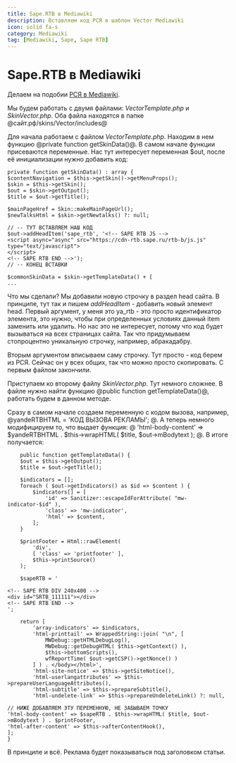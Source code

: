```yaml
---
title: Sape.RTB в Mediawiki
description: Вставляем код РСЯ в шаблон Vector Mediawiki
icon: solid fa-s
category: Mediawiki
tag: [Mediawiki, Sape, Sape RTB]
---
```


# Sape.RTB в Mediawiki

Делаем на подобии [РСЯ в Mediawiki](/mediawiki/yandex_partner).

Мы будем работать с двумя файлами: *VectorTemplate.php* и *SkinVector.php*. Оба файла находятся в папке @сайт.рф/skins/Vector/includes@

Для начала работаем с файлом *VectorTemplate.php*. Находим в нем функцию @private function getSkinData()@. В самом начале функции присеваются переменные. Нас тут интересует переменная $out, после её инициализации нужно добавить код:

```php{11,12,13,14}
private function getSkinData() : array {
$contentNavigation = $this->getSkin()->getMenuProps();
$skin = $this->getSkin();
$out = $skin->getOutput();
$title = $out->getTitle();

$mainPageHref = Skin::makeMainPageUrl();
$newTalksHtml = $skin->getNewtalks() ?: null;

// -- ТУТ ВСТАВЛЯЕМ НАШ КОД
$out->addHeadItem('sape_rtb', '<!-- SAPE RTB JS -->
<script async="async" src="https://cdn-rtb.sape.ru/rtb-b/js.js" type="text/javascript">
</script>
<!-- SAPE RTB END -->');
// -- КОНЕЦ ВСТАВКИ

$commonSkinData = $skin->getTemplateData() + [
...
```

Что мы сделали? Мы добавили новую строчку в раздел head сайта. В принципе, тут так и пишем *addHeadItem* - добавить новый элемент head. Первый аргумент, у меня это ya_rtb - это просто идентификатор элемента, это нужно, чтобы при определенных условиях данный item заменить или удалить. Но нас это не интересует, потому что код будет вызываться на всех страницах сайта. Так что придумываем стопроцентно уникальную строчку, например, абракадабру.

Вторым аргументом вписываем саму строчку. Тут просто - код берем из РСЯ. Сейчас он у всех общих, так что можно просто скопировать. С первым файлом закончили.

Приступаем ко второму файлу *SkinVector.php*. Тут немного сложнее. В файле нужно найти функцию @public function getTemplateData()@, работать будем в данном методе.

Сразу в самом начале создаем переменную c кодом вызова, например, @yandeRTBHTML = 'КОД ВЫЗОВА РЕКЛАМЫ'; @. А теперь немного модифицируем то, что выдает функция: @ 'html-body-content' => $yandeRTBHTML . $this->wrapHTML( $title, $out->mBodytext ); @. В итоге получается:

```php{20,21,22,23,24,39}
    public function getTemplateData() {
    $out = $this->getOutput();
    $title = $out->getTitle();

    $indicators = [];
    foreach ( $out->getIndicators() as $id => $content ) {
        $indicators[] = [
            'id' => Sanitizer::escapeIdForAttribute( "mw-indicator-$id" ),
            'class' => 'mw-indicator',
            'html' => $content,
        ];
    }

    $printFooter = Html::rawElement(
        'div',
        [ 'class' => 'printfooter' ],
        $this->printSource()
    );

    $sapeRTB = '

<!-- SAPE RTB DIV 240x400 -->
<div id="SRTB_111111"></div>
<!-- SAPE RTB END -->
';

    return [
        'array-indicators' => $indicators,
        'html-printtail' => WrappedString::join( "\n", [
            MWDebug::getHTMLDebugLog(),
            MWDebug::getDebugHTML( $this->getContext() ),
            $this->bottomScripts(),
            wfReportTime( $out->getCSP()->getNonce() )
        ] ) . </body></html>',
        'html-site-notice' => $this->getSiteNotice(),
        'html-userlangattributes' => $this->prepareUserLanguageAttributes(),
        'html-subtitle' => $this->prepareSubtitle(),
        'html-undelete-link' => $this->prepareUndeleteLink() ?: null,

// НИЖЕ ДОБАВЛЯЕМ ЭТУ ПЕРЕМЕННУЮ, НЕ ЗАБЫВАЕМ ТОЧКУ
'html-body-content' => $sapeRTB . $this->wrapHTML( $title, $out->mBodytext ) . $printFooter,
'html-after-content' => $this->afterContentHook(),
];
}
```

В принципе и всё. Реклама будет показываться под заголовком статьи.
